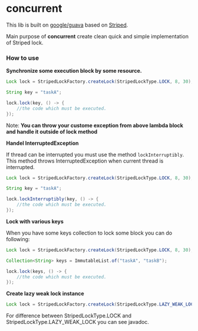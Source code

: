 # concurrent

This lib is built on [google/guava](https://github.com/google/guava) based on [Striped](https://google.github.io/guava/releases/snapshot/api/docs/com/google/common/util/concurrent/Striped.html).

Main purpose  of **concurrent** create clean quick and simple implementation of Striped lock. 

### How to use

**Synchronize some execution block by some resource.**


```java
Lock lock = StripedLockFactory.createLock(StripedLockType.LOCK, 8, 30); // See the javadoc to params information

String key = "taskA";

lock.lock(key, () -> {
    //the code which must be executed.
});

```
Note: **You can throw your custome exception from above lambda block and handle it outside of lock method**

**Handel InterruptedException**

If thread can be interrupted you must use the method `lockInterruptibly`. 
This method throws InterruptedException when current thread is interrupted.

```java
Lock lock = StripedLockFactory.createLock(StripedLockType.LOCK, 8, 30); // See the javadoc to params information

String key = "taskA";

lock.lockInterruptibly(key, () -> {
    //the code which must be executed.
});
```

**Lock with various keys**

When you have some keys collection to lock some block you can do following:

```java
Lock lock = StripedLockFactory.createLock(StripedLockType.LOCK, 8, 30); // See the javadoc to params information

Collection<String> keys = ImmutableList.of("taskA", "taskB");

lock.lock(keys, () -> {
    //the code which must be executed.
});
```

**Create lazy weak lock instance**

```java
Lock lock = StripedLockFactory.createLock(StripedLockType.LAZY_WEAK_LOCK, 8, 30); // See the javadoc to params information

```

For difference between StripedLockType.LOCK and StripedLockType.LAZY_WEAK_LOCK you can see javadoc.